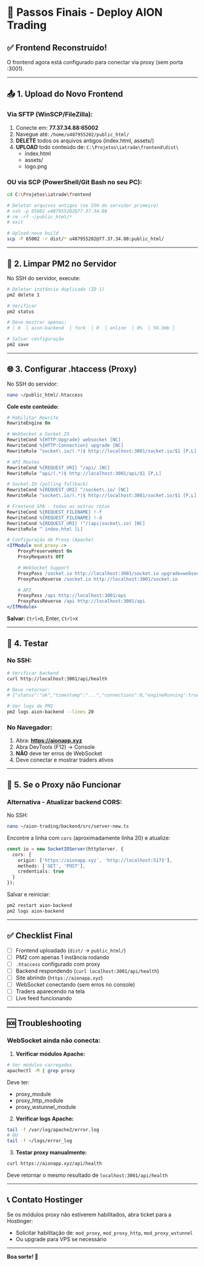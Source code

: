 # 🚀 Passos Finais - Deploy AION Trading

## ✅ Frontend Reconstruído!

O frontend agora está configurado para conectar via proxy (sem porta :3001).

---

## 📤 **1. Upload do Novo Frontend**

### Via SFTP (WinSCP/FileZilla):
1. Conecte em: **77.37.34.88:65002**
2. Navegue até: `/home/u487955202/public_html/`
3. **DELETE** todos os arquivos antigos (index.html, assets/)
4. **UPLOAD** todo conteúdo de: `C:\Projetos\iatrade\frontend\dist\`
   - index.html
   - assets/
   - logo.png

### OU via SCP (PowerShell/Git Bash no seu PC):
```bash
cd C:\Projetos\iatrade\frontend

# Deletar arquivos antigos (no SSH do servidor primeiro)
# ssh -p 65002 u487955202@77.37.34.88
# rm -rf ~/public_html/*
# exit

# Upload novo build
scp -P 65002 -r dist/* u487955202@77.37.34.88:public_html/
```

---

## 🔧 **2. Limpar PM2 no Servidor**

No SSH do servidor, execute:

```bash
# Deletar instância duplicada (ID 1)
pm2 delete 1

# Verificar
pm2 status

# Deve mostrar apenas:
# │ 0  │ aion-backend  │ fork  │ 0  │ online  │ 0%  │ 56.3mb │

# Salvar configuração
pm2 save
```

---

## 🌐 **3. Configurar .htaccess (Proxy)**

No SSH do servidor:

```bash
nano ~/public_html/.htaccess
```

**Cole este conteúdo:**

```apache
# Habilitar Rewrite
RewriteEngine On

# WebSocket e Socket.IO
RewriteCond %{HTTP:Upgrade} websocket [NC]
RewriteCond %{HTTP:Connection} upgrade [NC]
RewriteRule ^socket\.io/(.*)$ http://localhost:3001/socket.io/$1 [P,L]

# API Routes
RewriteCond %{REQUEST_URI} ^/api/ [NC]
RewriteRule ^api/(.*)$ http://localhost:3001/api/$1 [P,L]

# Socket.IO (polling fallback)
RewriteCond %{REQUEST_URI} ^/socket\.io/ [NC]
RewriteRule ^socket\.io/(.*)$ http://localhost:3001/socket.io/$1 [P,L]

# Frontend SPA - todas as outras rotas
RewriteCond %{REQUEST_FILENAME} !-f
RewriteCond %{REQUEST_FILENAME} !-d
RewriteCond %{REQUEST_URI} !^/(api|socket\.io) [NC]
RewriteRule ^ index.html [L]

# Configuração de Proxy (Apache)
<IfModule mod_proxy.c>
    ProxyPreserveHost On
    ProxyRequests Off

    # WebSocket Support
    ProxyPass /socket.io http://localhost:3001/socket.io upgrade=websocket
    ProxyPassReverse /socket.io http://localhost:3001/socket.io

    # API
    ProxyPass /api http://localhost:3001/api
    ProxyPassReverse /api http://localhost:3001/api
</IfModule>
```

**Salvar:** `Ctrl+O`, Enter, `Ctrl+X`

---

## 🧪 **4. Testar**

### No SSH:
```bash
# Verificar backend
curl http://localhost:3001/api/health

# Deve retornar:
# {"status":"ok","timestamp":"...","connections":0,"engineRunning":true}

# Ver logs do PM2
pm2 logs aion-backend --lines 20
```

### No Navegador:
1. Abra: **https://aionapp.xyz**
2. Abra DevTools (F12) → Console
3. **NÃO** deve ter erros de WebSocket
4. Deve conectar e mostrar traders ativos

---

## 🔄 **5. Se o Proxy não Funcionar**

### Alternativa - Atualizar backend CORS:

No SSH:
```bash
nano ~/aion-trading/backend/src/server-new.ts
```

Encontre a linha com `cors` (aproximadamente linha 20) e atualize:

```typescript
const io = new SocketIOServer(httpServer, {
  cors: {
    origin: ['https://aionapp.xyz', 'http://localhost:5173'],
    methods: ['GET', 'POST'],
    credentials: true
  }
});
```

Salvar e reiniciar:
```bash
pm2 restart aion-backend
pm2 logs aion-backend
```

---

## ✅ **Checklist Final**

- [ ] Frontend uploadado (`dist/` → `public_html/`)
- [ ] PM2 com apenas 1 instância rodando
- [ ] `.htaccess` configurado com proxy
- [ ] Backend respondendo (`curl localhost:3001/api/health`)
- [ ] Site abrindo (`https://aionapp.xyz`)
- [ ] WebSocket conectando (sem erros no console)
- [ ] Traders aparecendo na tela
- [ ] Live feed funcionando

---

## 🆘 **Troubleshooting**

### WebSocket ainda não conecta:

1. **Verificar módulos Apache:**
```bash
# Ver módulos carregados
apachectl -M | grep proxy
```

Deve ter:
- proxy_module
- proxy_http_module
- proxy_wstunnel_module

2. **Verificar logs Apache:**
```bash
tail -f /var/log/apache2/error.log
# OU
tail -f ~/logs/error_log
```

3. **Testar proxy manualmente:**
```bash
curl https://aionapp.xyz/api/health
```

Deve retornar o mesmo resultado de `localhost:3001/api/health`

---

## 📞 **Contato Hostinger**

Se os módulos proxy não estiverem habilitados, abra ticket para a Hostinger:
- Solicitar habilitação de: `mod_proxy`, `mod_proxy_http`, `mod_proxy_wstunnel`
- Ou upgrade para VPS se necessário

---

**Boa sorte! 🚀**
